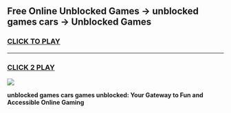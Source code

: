 
## Free Online Unblocked Games → unblocked games cars → Unblocked Games
<h3>
<a href="https://premium.freeplayer.one?title=unblocked_games_cars&ref=21F">CLICK TO PLAY</a></h3>
<hr>

<h3>
<a href="https://premium.freeplayer.one?title=unblocked_games_cars&ref=21F">CLICK 2 PLAY</a>
  
</h3>

<a href="https://premium.freeplayer.one?title=unblocked_games_cars&ref=21F/"><img src="https://clearcache.store/games.png"></a>


**unblocked games cars games unblocked: Your Gateway to Fun and Accessible Online Gaming**
